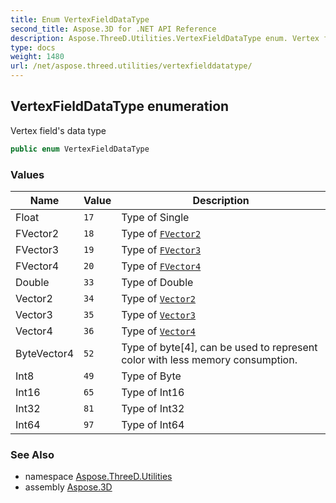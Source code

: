 ```yaml
---
title: Enum VertexFieldDataType
second_title: Aspose.3D for .NET API Reference
description: Aspose.ThreeD.Utilities.VertexFieldDataType enum. Vertex fields data type
type: docs
weight: 1480
url: /net/aspose.threed.utilities/vertexfielddatatype/
---
```

## VertexFieldDataType enumeration

Vertex field's data type

```csharp
public enum VertexFieldDataType
```

### Values

| Name | Value | Description |
| --- | --- | --- |
| Float | `17` | Type of Single |
| FVector2 | `18` | Type of [`FVector2`](../fvector2/) |
| FVector3 | `19` | Type of [`FVector3`](../fvector3/) |
| FVector4 | `20` | Type of [`FVector4`](../fvector4/) |
| Double | `33` | Type of Double |
| Vector2 | `34` | Type of [`Vector2`](../vector2/) |
| Vector3 | `35` | Type of [`Vector3`](../vector3/) |
| Vector4 | `36` | Type of [`Vector4`](../vector4/) |
| ByteVector4 | `52` | Type of byte[4], can be used to represent color with less memory consumption. |
| Int8 | `49` | Type of Byte |
| Int16 | `65` | Type of Int16 |
| Int32 | `81` | Type of Int32 |
| Int64 | `97` | Type of Int64 |

### See Also

* namespace [Aspose.ThreeD.Utilities](../../aspose.threed.utilities/)
* assembly [Aspose.3D](../../)


